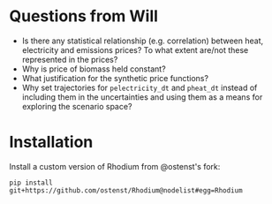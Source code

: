 # Questions from Will
- Is there any statistical relationship (e.g. correlation) between heat, electricity and emissions prices? To what extent are/not these represented in the prices?
- Why is price of biomass held constant?
- What justification for the synthetic price functions?
- Why set trajectories for `pelectricity_dt` and `pheat_dt` instead of including them in the uncertainties and using them as a means for exploring the scenario space?

# Installation

Install a custom version of Rhodium from @ostenst's fork:

    pip install git+https://github.com/ostenst/Rhodium@nodelist#egg=Rhodium

